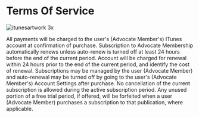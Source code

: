 # Terms Of Service

![itunesartwork 3x](https://user-images.githubusercontent.com/25995735/37502084-8ea696de-28a7-11e8-8a5f-7b8e55596c94.png)


All payments will be charged to the user's (Advocate Member's) ITunes account at confirmation of purchase. 
Subscription to Advocate Membership automatically renews unless auto-renew is turned off at least 24 hours before the end of the current period. 
Account will be charged for renewal within 24 hours prior to the end of the current period, and identify the cost of renewal. 
Subscriptions may be managed by the user (Advocate Member) and auto-renewal may be turned off by going to the user's (Advocate Member's) Account Settings after purchase.
No cancellation of the current subscription is allowed during the active subscription period.
Any unused portion of a free trial period, if offered, will be forfeited when a user (Advocate Member) purchases a subscription to that publication, where applicable.
